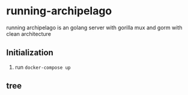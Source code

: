 # running-archipelago 



running archipelago is an golang server with gorilla mux and gorm with clean architecture


## Initialization 

1. run `docker-compose up`

## tree


